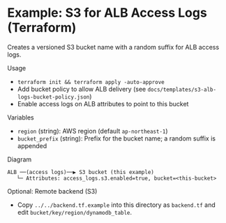 # Example: S3 for ALB Access Logs (Terraform)

Creates a versioned S3 bucket name with a random suffix for ALB access logs.

Usage
- `terraform init && terraform apply -auto-approve`
- Add bucket policy to allow ALB delivery (see `docs/templates/s3-alb-logs-bucket-policy.json`)
- Enable access logs on ALB attributes to point to this bucket

Variables
- `region` (string): AWS region (default `ap-northeast-1`)
- `bucket_prefix` (string): Prefix for the bucket name; a random suffix is appended

Diagram
```
ALB ──(access logs)──▶ S3 bucket (this example)
   └─ Attributes: access_logs.s3.enabled=true, bucket=<this-bucket>
```

Optional: Remote backend (S3)
- Copy `../../backend.tf.example` into this directory as `backend.tf` and edit `bucket/key/region/dynamodb_table`.
